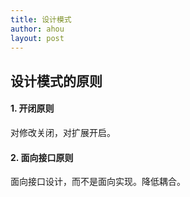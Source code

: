 ```yaml
---
title: 设计模式 
author: ahou
layout: post
---
```

## 设计模式的原则
#### 1. 开闭原则
对修改关闭，对扩展开启。  
#### 2. 面向接口原则
面向接口设计，而不是面向实现。降低耦合。  